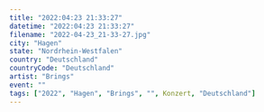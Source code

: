 ```yaml
---
title: "2022:04:23 21:33:27"
datetime: "2022:04:23 21:33:27"
filename: "2022-04-23_21-33-27.jpg"
city: "Hagen"
state: "Nordrhein-Westfalen"
country: "Deutschland"
countryCode: "Deutschland"
artist: "Brings"
event: ""
tags: ["2022", "Hagen", "Brings", "", Konzert, "Deutschland"]
---
```

